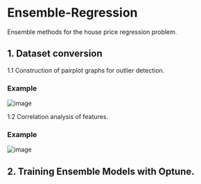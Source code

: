 # Ensemble-Regression
Ensemble methods for the house price regression problem.

## 1. Dataset conversion
1.1 Construction of pairplot graphs for outlier detection.
### Example
![image](https://user-images.githubusercontent.com/132058047/235329273-0d86eff6-38c0-4468-852c-39cbb05d0a8b.png)


1.2 Correlation analysis of features.
### Example
![image](https://user-images.githubusercontent.com/132058047/235329986-b0621269-0d51-49af-861e-933ec9fb634f.png)

## 2. Training Ensemble Models with Optune.
